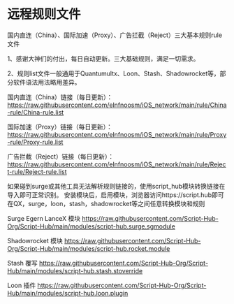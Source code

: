 # 远程规则文件
国内直连（China）、国际加速（Proxy）、广告拦截（Reject）三大基本规则rule文件

1、感谢大神们的付出，每日自动更新。三大基础规则，满足一切需求。

2、规则list文件一般通用于Quantumultx、Loon、Stash、Shadowrocket等，部分软件语法用法略用差异。

国内直连（China）链接（每日更新）：https://raw.githubusercontent.com/elnfnoosm/iOS_network/main/rule/China-rule/China-rule.list

国际加速（Proxy）链接（每日更新）：https://raw.githubusercontent.com/elnfnoosm/iOS_network/main/rule/Proxy-rule/Proxy-rule.list

广告拦截（Reject）链接（每日更新）：https://raw.githubusercontent.com/elnfnoosm/iOS_network/main/rule/Reject-rule/Reject-rule.list


如果碰到surge或其他工具无法解析规则链接的，使用script_hub模块转换链接在导入即可正常识别。
安装模块后，启用模块，浏览器访问https://script.hub即可在QX，surge，loon，stash，shadowrocket等之间任意转换模块和规则


Surge Egern LanceX 模块
https://raw.githubusercontent.com/Script-Hub-Org/Script-Hub/main/modules/script-hub.surge.sgmodule

Shadowrocket 模块
https://raw.githubusercontent.com/Script-Hub-Org/Script-Hub/main/modules/script-hub.rocket.module

Stash 覆写
https://raw.githubusercontent.com/Script-Hub-Org/Script-Hub/main/modules/script-hub.stash.stoverride

Loon 插件
https://raw.githubusercontent.com/Script-Hub-Org/Script-Hub/main/modules/script-hub.loon.plugin
